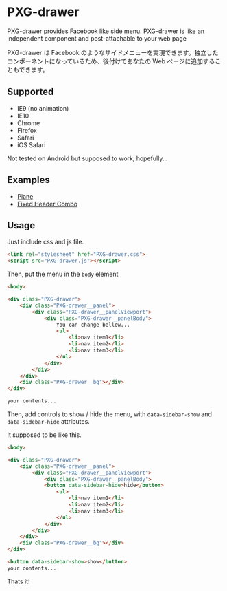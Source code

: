 PXG-drawer
===========

PXG-drawer provides Facebook like side menu. PXG-drawer is like an independent component and post-attachable to your web page

PXG-drawer は Facebook のようなサイドメニューを実現できます。独立したコンポーネントになっているため、後付けであなたの Web ページに追加することもできます。

## Supported

- IE9 (no animation)
- IE10
- Chrome
- Firefox
- Safari
- iOS Safari

Not tested on Android but supposed to work, hopefully...

## Examples

- [Plane](http://yomotsu.github.io/PXG-drawer/examples/plane.html)
- [Fixed Header Combo](http://yomotsu.github.io/PXG-drawer/examples/header.html)

## Usage

Just include css and js file.

```html
<link rel="stylesheet" href="PXG-drawer.css">
<script src="PXG-drawer.js"></script>
```

Then, put the menu in the `body` element

```html
<body>

<div class="PXG-drawer">
	<div class="PXG-drawer__panel">
		<div class="PXG-drawer__panelViewport">
			<div class="PXG-drawer__panelBody">
				You can change bellow...
				<ul>
					<li>nav item1</li>
					<li>nav item2</li>
					<li>nav item3</li>
				</ul>
			</div>
		</div>
	</div>
	<div class="PXG-drawer__bg"></div>
</div>

your contents...
```

Then, add controls to show / hide the menu, with `data-sidebar-show` and `data-sidebar-hide` attributes.

It supposed to be like this.

```html
<body>

<div class="PXG-drawer">
	<div class="PXG-drawer__panel">
		<div class="PXG-drawer__panelViewport">
			<div class="PXG-drawer__panelBody">
		    <button data-sidebar-hide>hide</button>
				<ul>
					<li>nav item1</li>
					<li>nav item2</li>
					<li>nav item3</li>
				</ul>
			</div>
		</div>
	</div>
	<div class="PXG-drawer__bg"></div>
</div>

<button data-sidebar-show>show</button>
your contents...
```

Thats it!
